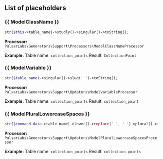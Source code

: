 
## List of placeholders

### {{ ModelClassName }}
```php
str($this->table_name)->studly()->singular()->toString();
```
**Processor:** `PulsarLabs\Generators\Support\Processors\ModelClassNameProcessor`

**Example:**
Table name: `collection_points`
Result: `CollectionPoint`

### {{ ModelVariable }}
```php
str($table_name)->singular()->slug('_')->toString();
```
**Processor:** `PulsarLabs\Generators\Support\Updaters\ModelVariableProcessor`

**Example:**
Table name: `collection_points`
Result: `collection_point`

### {{ ModelPluralLowercaseSpaces }}
```php
str($command_data->table_name)->lower()->replace('_', ' ')->plural()->toString();
```
**Processor:** `PulsarLabs\Generators\Support\Updaters\ModelPluralLowercaseSpacesProcessor`

**Example:**
Table name: `collection_points`
Result: `collection points`
